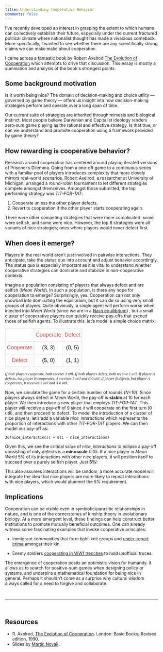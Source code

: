 ```yaml
---
title: Understanding Cooperative Behavior
comments: false
---
```


I’ve recently developed an interest in grasping the extent to which humans can collectively establish their future, especially under the current fractured political climate where nationalist thought has made a vivacious comeback.  More specifically, I wanted to see whether there are any scientifically strong claims we can make make about cooperation.

I came across a fantastic book by Robert Axelrod  [The Evolution of Cooperation](https://www.amazon.com/Evolution-Cooperation-Revised-Robert-Axelrod/dp/0465005640) which attempts to drive that discussion. This essay is mostly a summation and analysis of the book's strongest points.

## Some background motivation
Is it worth being nice? The domain of decision-making and choice utility — governed by game theory — offers us insight into how decision-making strategies perform and operate over a long span of time.

Our current suite of strategies are inherited through mimesis and biological instinct. Most people believe Darwinian and Capitalist  ideology renders zero-sum game playing as the rational and effective strategy. Is that true, or can we understand and promote cooperation using a framework provided by game theory?

## How rewarding is cooperative behavior?
Research around cooperation has centered around playing iterated versions of Prisoner’s Dilemma. Going from a one-off game to a continuous series with a familiar pool of players introduces complexity that more closely mirrors real-world scenarios.  Robert Axelrod, a researcher at University of Michigan, arranged a round-robin tournament to let different strategies compete amongst themselves. Amongst those submitted, the top performing strategy was *TIT-FOR-TAT*:

1. Cooperate unless the other player defects.
2. Revert to cooperation if the other player starts cooperating again.

There were other competing strategies that were more complicated: some were selfish, and some were nice. However, the top 8 strategies were all variants of nice strategies; ones where players would never defect first.

## When does it emerge?
Players in the real world aren’t just involved in pairwise interactions. They anticipate, take the status quo into account and adjust behavior accordingly.  The status quo is especially important as it is vital to understand whether cooperative strategies can dominate and stabilize in non-cooperative contexts.

Imagine a population consisting of players that always defect and are selfish (*Mean World*). In such a population, is there any hope for cooperation to emerge? Surprisingly, yes. Cooperation can not only snowball into dominating the equilibrium, but it can do so using very small groups of players. Quite obviously, a single agent will perform worse when injected into *Mean World* (since we are in a [Nash equilibrium](https://en.wikipedia.org/wiki/Nash_equilibrium)) , but a small cluster of cooperative players can quickly receive pay-offs that exceed those of selfish agents. To illustrate this, let’s model a simple choice matrix:


<style type="text/css">
.tg  {border-collapse:collapse;border-spacing:0;}
.tg td{font-family:Vollkorn, sans-serif;font-size:14px;padding:10px 5px;border-style:solid;border-width:1px;overflow:hidden;word-break:normal;border-color:black;}
.tg th{font-family:Vollkorn, sans-serif;font-size:14px;font-weight:normal;padding:10px 5px;border-style:solid;border-width:1px;overflow:hidden;word-break:normal;border-color:black;}
.tg .tg-f8rh{font-size:18px;font-family:"Palatino Linotype", "Book Antiqua", Palatino, serif !important;;border-color:#cadbe5;text-align:center;vertical-align:top}
.tg .tg-uyo0{font-size:18px;color:#ce534d;border-color:#cadbe5;text-align:center;vertical-align:top}
.tg .tg-cbx0{font-size:18px;border-color:#cadbe5;text-align:center;vertical-align:top}
</style>
<table class="tg">
  <tr>
    <th class="tg-f8rh"></th>
    <th class="tg-uyo0">Cooperate</th>
    <th class="tg-uyo0">Defect</th>
  </tr>
  <tr>
    <td class="tg-uyo0">Cooperate</td>
    <td class="tg-cbx0">(3, 3)</td>
    <td class="tg-cbx0">(0, 5)</td>
  </tr>
  <tr>
    <td class="tg-uyo0">Defect</td>
    <td class="tg-cbx0">(5, 0)</td>
    <td class="tg-cbx0">(1, 1)</td>
  </tr>
</table>

<span style="font-family:Vollkorn; font-size:0.9em;"> *If both players cooperate, both receive 3 util. If both players defect, both receive 1 util.
If player A defects, but player B cooperates, A receives 5 util and B 0 util. If player B defects, but player A cooperates, B receives 5 util and A 0 util.*</span>


Now, we simulate the game for a certain number of rounds (*N=10*).  Since players always defect in *Mean World*, the pay-off is **stable** at 10 for each player.  We then introduce a new player that employs *TIT-FOR-TAT*. This player will receive a pay-off of 9 since it will cooperate on the first turn (0 util), and then proceed to defect. To model the introduction of a cluster of nice players, let’s add a variable *nice_interactions* which represents the proportion of interactions with other *TIT-FOR-TAT* players. We can then model our pay-off as:

```30(nice_interactions) + 9(1 - nice_interactions)```

Given this, we see the critical value of *nice_interactions* to eclipse a pay-off consisting of only defects is a **minuscule** *0.05*. If a nice player in *Mean World* 5% of its interactions with other nice players, it will position itself to succeed over a purely selfish player. Just **5%**!

This also assumes interactions will be random; a more accurate model will integrate the idea that nice players are more likely to repeat interactions with nice players, which would plummet the 5% requirement.

## Implications
Cooperation can be visible even in symbiotic/parasitic relationships in nature, and is one of the cornerstones of kinship theory in evolutionary biology. At a more emergent level, these findings can help construct better institutions to promote mutually beneficial outcomes. One can already witness some fascinating examples that invoke cooperative principles:

* Immigrant communities that form tight-knit groups and [under-report crime](https://scholarship.law.columbia.edu/cgi/viewcontent.cgi?article=2709&context=faculty_scholarship) amongst their kin.

* Enemy soldiers [cooperating in WW1 trenches](https://www.ias.edu/ideas/2014/chiu-war) to hold unofficial truces.

The emergence of cooperation posits an optimistic vision for humanity. It allows us to search for positive-sum games when designing policy or systems, and underpins a mathematical foundation for being nice in general. Perhaps it shouldn’t come as a surprise why cultural wisdom always called for a need to forgive and collaborate.

<br>

---

<br>

## Resources
* R. Axelrod, [The Evolution of Cooperation](https://www.amazon.com/Evolution-Cooperation-Revised-Robert-Axelrod/dp/0465005640). London: Basic Books; Revised edition, 1990.
* Slides by [Martin Novak](http://web.mit.edu/9.s915/www/classes/slides_nowak.pdf).

<br>











